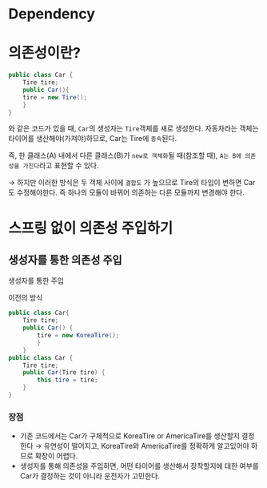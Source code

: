 # Dependency

# 의존성이란?

```java
public class Car {
	Tire tire;
	public Car(){
	tire = new Tire();
	}
}
```

와 같은 코드가 있을 때, `Car`의 생성자는 `Tire`객체를 새로 생성한다. 자동차라는 객체는 타이어를 생산해야(가져야)하므로, Car는 Tire에 `종속`된다.

즉, 한 클래스(A) 내에서 다른 클래스(B)가 `new로 객체화`될 때(참조할 때), `A는 B에 의존성을 가진다`라고 표현할 수 있다.

→ 하지만 이러한 방식은 두 객체 사이에 `결합도` 가 높으므로 Tire의 타입이 변하면 Car도 수정해야한다. 즉 하나의 모듈이 바뀌어 의존하는 다른 모듈까지 변경해야 한다.

# 스프링 없이 의존성 주입하기

## 생성자를 통한 의존성 주입

생성자를 통한 주입

이전의 방식

```java
public class Car{
	Tire tire;
	public Car() {
		tire = new KoreaTire();
		}
	}
public class Car {
	Tire tire;
	public Car(Tire tire) {
		this.tire = tire;
	}
}
```

### 장점

- 기존 코드에서는 Car가 구체적으로 KoreaTire or AmericaTire를 생산할지 결정한다 → 유연성이 떨어지고, KoreaTire와 AmericaTire를 정확하게 알고있어야 하므로 확장이 어렵다.
- 생성자를 통해 의존성을 주입하면, 어떤 타이어를 생산해서 장착할지에 대한 여부를 Car가 결정하는 것이 아니라 운전자가 고민한다.